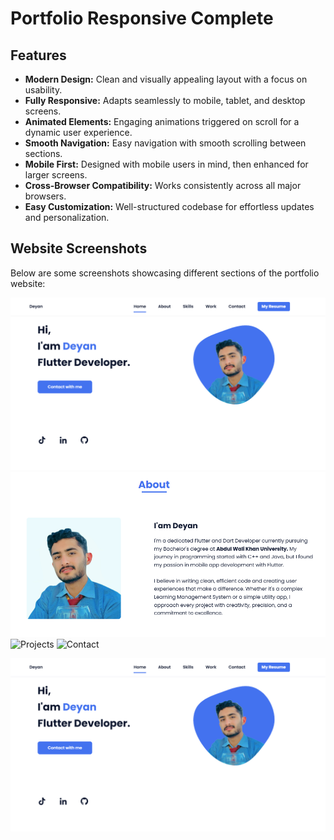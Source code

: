 # Portfolio Responsive Complete


## Features

- **Modern Design:** Clean and visually appealing layout with a focus on usability.
- **Fully Responsive:** Adapts seamlessly to mobile, tablet, and desktop screens.
- **Animated Elements:** Engaging animations triggered on scroll for a dynamic user experience.
- **Smooth Navigation:** Easy navigation with smooth scrolling between sections.
- **Mobile First:** Designed with mobile users in mind, then enhanced for larger screens.
- **Cross-Browser Compatibility:** Works consistently across all major browsers.
- **Easy Customization:** Well-structured codebase for effortless updates and personalization.

## Website Screenshots

Below are some screenshots showcasing different sections of the portfolio website:

![Home](assets/screenshots/website_screenshots/homeme.png)
![About](assets/screenshots/website_screenshots/aboutme.png)
![Projects](assets/screenshots/website_screenshots/projects.png)
![Contact](assets/screenshots/website_screenshots/contact.png)



![preview img](assets/screenshots/website_screenshots/homeme.png)

